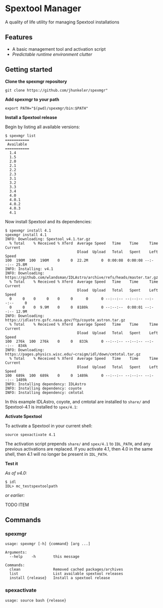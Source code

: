 # Spextool Manager

A quality of life utility for managing Spextool installations

## Features

- A basic management tool and activation script
- _Predictable runtime environment clutter_

## Getting started

**Clone the spexmgr repository**
```
git clone https://github.com/jhunkeler/spexmgr"
```

**Add spexmgr to your path**
```
export PATH="$(pwd)/spexmgr/bin:$PATH"
```

**Install a Spextool release**

Begin by listing all available versions:

```
$ spexmgr list
===========
 Available
===========
  1.4
  1.5
  2.0
  2.1
  2.2
  2.3
  3.1
  3.2
  3.3
  3.4
  4.0
  4.0.1
  4.0.2
  4.0.3
  4.1
```

Now install Spextool and its dependencies:

```
$ spexmgr install 4.1
spexmgr install 4.1
INFO: Downloading: Spextool_v4.1.tar.gz
  % Total    % Received % Xferd  Average Speed   Time    Time     Time  Current
                                 Dload  Upload   Total   Spent    Left  Speed
100  190M  100  190M    0     0  22.2M      0  0:00:08  0:00:08 --:--:-- 25.8M
INFO: Installing: v4.1
INFO: Downloading: https://github.com/wlandsman/IDLAstro/archive/refs/heads/master.tar.gz
  % Total    % Received % Xferd  Average Speed   Time    Time     Time  Current
                                 Dload  Upload   Total   Spent    Left  Speed
  0     0    0     0    0     0      0      0 --:--:-- --:--:-- --:--:--     0
  0     0    0  9.9M    0     0  8180k      0 --:--:--  0:00:01 --:--:-- 12.9M
INFO: Downloading: https://idlastro.gsfc.nasa.gov/ftp/coyote_astron.tar.gz
  % Total    % Received % Xferd  Average Speed   Time    Time     Time  Current
                                 Dload  Upload   Total   Spent    Left  Speed
100  276k  100  276k    0     0   833k      0 --:--:-- --:--:-- --:--:--  834k
INFO: Downloading: https://pages.physics.wisc.edu/~craigm/idl/down/cmtotal.tar.gz
  % Total    % Received % Xferd  Average Speed   Time    Time     Time  Current
                                 Dload  Upload   Total   Spent    Left  Speed
100  689k  100  689k    0     0  1489k      0 --:--:-- --:--:-- --:--:-- 1489k
INFO: Installing dependency: IDLAstro
INFO: Installing dependency: coyote
INFO: Installing dependency: cmtotal
```

In this example IDLAstro, coyote, and cmtotal are installed to `share/` and Spextool-4.1 is installed to `spex/4.1`:

**Activate Spextool**

To activate a Spextool in your current shell:

```
source spexactivate 4.1
```

The activation script prepends `share/` and `spex/4.1` to `IDL_PATH`, and any previous activations are replaced. If you activate 4.1, then 4.0 in the same shell, then 4.1 will no longer be present in `IDL_PATH`.

**Test it**

*As of v4.0:*

```
$ idl
IDL> mc_testspextoolpath
```

*or earlier:*

TODO ITEM


## Commands

### spexmgr

```
usage: spexmgr [-h] {command} [arg ...]

Arguments:
  --help    -h        this message

Commands:
  clean               Removed cached packages/archives
  list                List available spextool releases
  install {release}   Install a spextool release
```


### spexactivate

```
usage: source bash {release}
```

